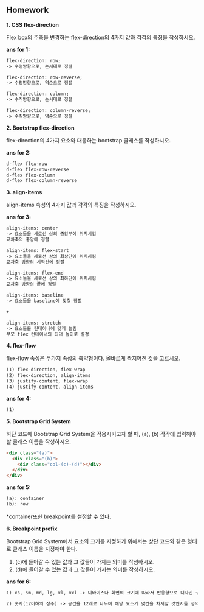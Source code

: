 ## Homework

**1. CSS flex-direction**

Flex box의 주축을 변경하는 flex-direction의 4가지 값과 각각의 특징을 작성하시오.

**ans for 1:**

```html
flex-direction: row;
-> 수평방향으로, 순서대로 정렬

flex-direction: row-reverse;
-> 수평방향으로, 역순으로 정렬

flex-direction: column;
-> 수직방향으로, 순서대로 정렬

flex-direction: column-reverse;
-> 수직방향으로, 역순으로 정렬
```



**2. Bootstrap flex-direction**

flex-direction의 4가지 요소와 대응하는 bootstrap 클래스를 작성하시오.

**ans for 2:**

```html
d-flex flex-row
d-flex flex-row-reverse
d-flex flex-column
d-flex flex-column-reverse
```



**3. align-items**

align-items 속성의 4가지 값과 각각의 특징을 작성하시오.

**ans for 3:**

```html
align-items: center
-> 요소들을 세로선 상의 중앙부에 위치시킴
교차축의 중앙에 정렬

align-items: flex-start
-> 요소들을 세로선 상의 최상단에 위치시킴
교차축 방향의 시작선에 정렬

align-items: flex-end
-> 요소들을 세로선 상의 최하단에 위치시킴
교차축 방향의 끝에 정렬

align-items: baseline
-> 요소들을 baseline에 맞춰 정렬

+

align-items: stretch
-> 요소들을 컨테이너에 맞게 늘림
부모 flex 컨테이너의 최대 높이로 설정
```



**4. flex-flow**

flex-flow 속성은 두가지 속성의 축약형이다. 올바르게 짝지어진 것을 고르시오.

```html
(1) flex-direction, flex-wrap
(2) flex-direction, align-items
(3) justify-content, flex-wrap
(4) justify-content, align-items
```

**ans for 4:**

```html
(1)
```



**5. Bootstrap Grid System**

하단 코드에 Bootstrap Grid System을 적용시키고자 할 때, (a), (b) 각각에 입력해야 할 클래스 이름을 작성하시오.

```html
<div class="(a)">
  <div class="(b)">
    <div class="col-(c)-(d)"></div>
  </div>
</div>
```

**ans for 5:**

```html
(a): container
(b): row
```

*container또한 breakpoint를 설정할 수 있다.



**6. Breakpoint prefix**

Bootstrap Grid System에서 요소의 크기를 지정하기 위해서는 상단 코드와 같은 형태로 클래스 이름을 지정해야 한다.

1) (c)에 들어갈 수 있는 값과 그 값들이 가지는 의미를 작성하시오.
2) (d)에 들어갈 수 있는 값과 그 값들이 가지는 의미를 작성하시오.

**ans for 6:**

```html
1) xs, sm, md, lg, xl, xxl -> 디바이스나 화면의 크기에 따라서 반응형으로 디자인 구현 가능

2) 숫자(12이하의 정수) -> 공간을 12개로 나누어 해당 요소가 몇칸을 차지할 것인지를 정의
```

